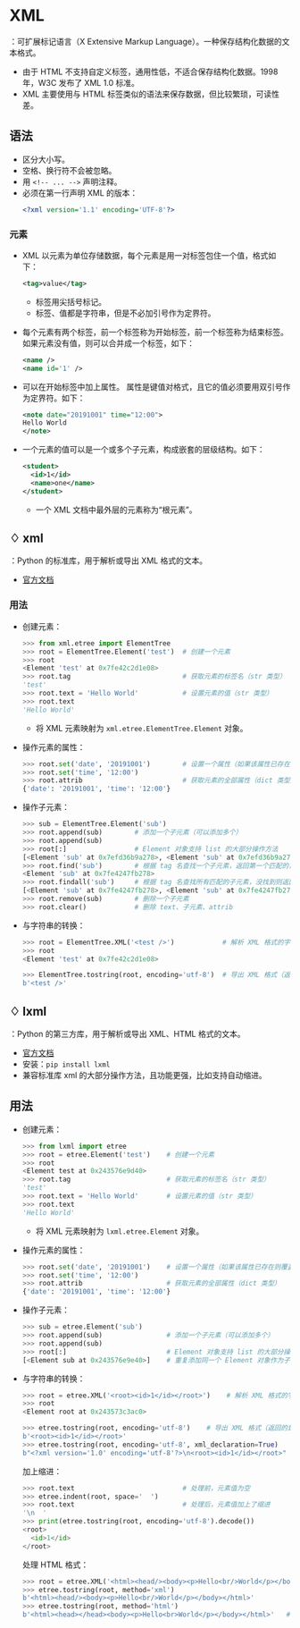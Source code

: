 # XML

：可扩展标记语言（X Extensive Markup Language）。一种保存结构化数据的文本格式。
- 由于 HTML 不支持自定义标签，通用性低，不适合保存结构化数据。1998 年，W3C 发布了 XML 1.0 标准。
- XML 主要使用与 HTML 标签类似的语法来保存数据，但比较繁琐，可读性差。

## 语法

- 区分大小写。
- 空格、换行符不会被忽略。
- 用 `<!-- ... -->` 声明注释。
- 必须在第一行声明 XML 的版本：
  ```xml
  <?xml version='1.1' encoding='UTF-8'?>
  ```

### 元素

- XML 以元素为单位存储数据，每个元素是用一对标签包住一个值，格式如下：
  ```xml
  <tag>value</tag>
  ```
  - 标签用尖括号标记。
  - 标签、值都是字符串，但是不必加引号作为定界符。

- 每个元素有两个标签，前一个标签称为开始标签，前一个标签称为结束标签。
  如果元素没有值，则可以合并成一个标签，如下：
  ```xml
  <name />
  <name id='1' />
  ```

- 可以在开始标签中加上属性。
  属性是键值对格式，且它的值必须要用双引号作为定界符。如下：
  ```xml
  <note date="20191001" time="12:00">
  Hello World
  </note>
  ```

- 一个元素的值可以是一个或多个子元素，构成嵌套的层级结构。如下：
  ```xml
  <student>
    <id>1</id>
    <name>one</name>
  </student>
  ```
  - 一个 XML 文档中最外层的元素称为“根元素”。

## ♢ xml

：Python 的标准库，用于解析或导出 XML 格式的文本。
- [官方文档](https://docs.python.org/3/library/xml.html)

### 用法

- 创建元素：
  ```py
  >>> from xml.etree import ElementTree
  >>> root = ElementTree.Element('test')  # 创建一个元素
  >>> root
  <Element 'test' at 0x7fe42c2d1e08>
  >>> root.tag                            # 获取元素的标签名（str 类型）
  'test'
  >>> root.text = 'Hello World'           # 设置元素的值（str 类型）
  >>> root.text
  'Hello World'
  ```
  - 将 XML 元素映射为 `xml.etree.ElementTree.Element` 对象。

- 操作元素的属性：
  ```py
  >>> root.set('date', '20191001')        # 设置一个属性（如果该属性已存在则覆盖其值）
  >>> root.set('time', '12:00')
  >>> root.attrib                         # 获取元素的全部属性（dict 类型）
  {'date': '20191001', 'time': '12:00'}
  ```

- 操作子元素：
  ```py
  >>> sub = ElementTree.Element('sub')
  >>> root.append(sub)        # 添加一个子元素（可以添加多个）
  >>> root.append(sub)
  >>> root[:]                 # Element 对象支持 list 的大部分操作方法
  [<Element 'sub' at 0x7efd36b9a278>, <Element 'sub' at 0x7efd36b9a278>]
  >>> root.find('sub')        # 根据 tag 名查找一个子元素，返回第一个匹配的，没找到则返回 None
  <Element 'sub' at 0x7fe4247fb278>
  >>> root.findall('sub')     # 根据 tag 名查找所有匹配的子元素，没找到则返回[]
  [<Element 'sub' at 0x7fe4247fb278>, <Element 'sub' at 0x7fe4247fb278>]
  >>> root.remove(sub)        # 删除一个子元素
  >>> root.clear()            # 删除 text、子元素、attrib
  ```

- 与字符串的转换：
  ```py
  >>> root = ElementTree.XML('<test />')            # 解析 XML 格式的字符串（返回的是根元素）
  >>> root
  <Element 'test' at 0x7fe42c2d1e08>
  ```
  ```py
  >>> ElementTree.tostring(root, encoding='utf-8')  # 导出 XML 格式（返回的是 bytes 类型）
  b'<test />'
  ```

## ♢ lxml

：Python 的第三方库，用于解析或导出 XML、HTML 格式的文本。
- [官方文档](https://lxml.de/)
- 安装：`pip install lxml`
- 兼容标准库 xml 的大部分操作方法，且功能更强，比如支持自动缩进。

## 用法

- 创建元素：
  ```py
  >>> from lxml import etree
  >>> root = etree.Element('test')    # 创建一个元素
  >>> root
  <Element test at 0x243576e9d40>
  >>> root.tag                        # 获取元素的标签名（str 类型）
  'test'
  >>> root.text = 'Hello World'       # 设置元素的值（str 类型）
  >>> root.text
  'Hello World'
  ```
  - 将 XML 元素映射为 `lxml.etree.Element` 对象。

- 操作元素的属性：
  ```py
  >>> root.set('date', '20191001')    # 设置一个属性（如果该属性已存在则覆盖其值）
  >>> root.set('time', '12:00')
  >>> root.attrib                     # 获取元素的全部属性（dict 类型）
  {'date': '20191001', 'time': '12:00'}
  ```

- 操作子元素：
  ```py
  >>> sub = etree.Element('sub')
  >>> root.append(sub)                # 添加一个子元素（可以添加多个）
  >>> root.append(sub)
  >>> root[:]                         # Element 对象支持 list 的大部分操作方法
  [<Element sub at 0x243576e9e40>]    # 重复添加同一个 Element 对象作为子元素时，只会生效一次
  ```

- 与字符串的转换：
  ```py
  >>> root = etree.XML('<root><id>1</id></root>')    # 解析 XML 格式的字符串（返回的是根元素）
  >>> root
  <Element root at 0x243573c3ac0>
  ```
  ```py
  >>> etree.tostring(root, encoding='utf-8')    # 导出 XML 格式（返回的是 bytes 类型）
  b'<root><id>1</id></root>'
  >>> etree.tostring(root, encoding='utf-8', xml_declaration=True)      # 开头加上声明语句
  b"<?xml version='1.0' encoding='utf-8'?>\n<root><id>1</id></root>"
  ```
  加上缩进：
  ```py
  >>> root.text                           # 处理前，元素值为空
  >>> etree.indent(root, space='  ')
  >>> root.text                           # 处理后，元素值加上了缩进
  '\n  '
  >>> print(etree.tostring(root, encoding='utf-8').decode()) 
  <root>
    <id>1</id>
  </root>
  ```
  处理 HTML 格式：
  ```py
  >>> root = etree.XML('<html><head/><body><p>Hello<br/>World</p></body></html>')
  >>> etree.tostring(root, method='xml')  
  b'<html><head/><body><p>Hello<br/>World</p></body></html>'
  >>> etree.tostring(root, method='html')
  b'<html><head></head><body><p>Hello<br>World</p></body></html>'   # HTML 标准的标签有些许差异
  ```
